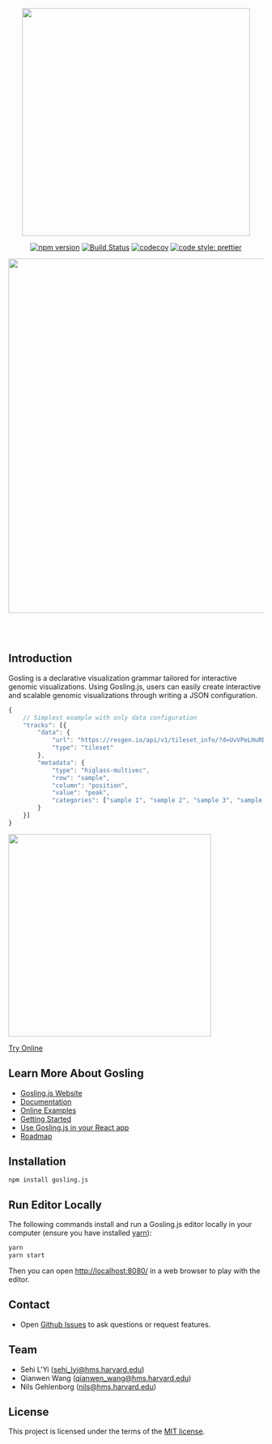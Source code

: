 <p align="center"><img src="https://raw.githubusercontent.com/wiki/gosling-lang/gosling.js/images/logo.png" width="450" /></p>
<div align="center">

[![npm version](https://img.shields.io/npm/v/gosling.js.svg?style=flat-square)](https://www.npmjs.com/package/gosling.js)
[![Build Status](https://img.shields.io/travis/sehilyi/geminid/master.svg?style=flat-square)](https://travis-ci.com/gosling-lang/gosling.js)
[![codecov](https://img.shields.io/codecov/c/github/gosling-lang/gosling.js/master.svg?style=flat-square&?cacheSeconds=60)](https://codecov.io/gh/gosling-lang/gosling.js)
[![code style: prettier](https://img.shields.io/badge/code_style-prettier-ff69b4.svg?style=flat-square)](https://github.com/prettier/prettier)

</div>

<p align="center"><img src="https://raw.githubusercontent.com/wiki/gosling-lang/gosling.js/images/cover.png" width="700"/></p>

<br/>
<br/>

## Introduction

Gosling is a declarative visualization grammar tailored for interactive genomic visualizations. 
Using Gosling.js, users can easily create interactive and scalable genomic visualizations through writing a JSON configuration. 

    
```js
{
    // Simplest example with only data configuration
    "tracks": [{
        "data": {
            "url": "https://resgen.io/api/v1/tileset_info/?d=UvVPeLHuRDiYA3qwFlm7xQ",
            "type": "tileset"
        },
        "metadata": {
            "type": "higlass-multivec",
            "row": "sample",
            "column": "position",
            "value": "peak",
            "categories": ["sample 1", "sample 2", "sample 3", "sample 4"]
        }
    }]
}
```

<img src="https://raw.githubusercontent.com/wiki/gosling-lang/gosling.js/images/demo.gif"  width="400"/>

[Try Online](<https://gosling.js.org/?full=false&spec=('trackG(0'BurlKhttps%3A%2F%2Fresgen.io%2Fapi%2Fv1%2FC_info%2F%3Fd%3DUvVPeLHuRDiYA3qwFlm7xQ8EC'0)%2C0'metaBEhiglass-multivec8row698columnKposition8valueKpeak8categorieGM1525354'%5D0)I)%5D%0A)*%20%200I*5J%20M6!%208J0*'9'sampleBdata6(0*'CtilesetEtypeKGs6%5BI%0A**J'%2CK6'M9%20%01MKJIGECB98650*_>)

## Learn More About Gosling
- [Gosling.js Website](https://gosling.js.org/)
- [Documentation](https://github.com/gosling-lang/gosling.js/wiki/Documentation)
- [Online Examples](https://gosling.js.org/)
- [Getting Started](https://github.com/gosling-lang/gosling.js/wiki/GettingStarted)
- [Use Gosling.js in your React app](https://github.com/gosling-lang/gosling-react)
- [Roadmap](https://github.com/gosling-lang/gosling.js/projects/1)

## Installation
```
npm install gosling.js
```

## Run Editor Locally

The following commands install and run a Gosling.js editor locally in your computer (ensure you have installed [yarn](https://yarnpkg.com/getting-started/install)):

```sh
yarn
yarn start
```
Then you can open <http://localhost:8080/> in a web browser to play with the editor.

## Contact
- Open [Github Issues](https://github.com/gosling-lang/gosling.js/issues/) to ask questions or request features.

## Team
- Sehi L'Yi (<sehi_lyi@hms.harvard.edu>)
- Qianwen Wang (<qianwen_wang@hms.harvard.edu>)
- Nils Gehlenborg (<nils@hms.harvard.edu>)

## License

This project is licensed under the terms of the [MIT license](https://github.com/gosling-lang/gosling.js/blob/master/LICENSE.md).


<!-- # Cite Gosling -->
